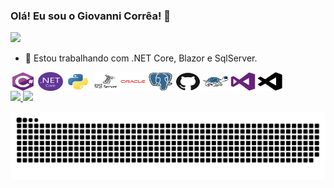 ### Olá! Eu sou o Giovanni Corrêa! 👋 
<a href="https://www.linkedin.com/in/giovanni-ramos-corr%C3%AAa-96341a90" target="_blank"><img src="https://img.shields.io/badge/-Perfil no LinkedIn-%230077B5?style=for-the-badge&logo=linkedin&logoColor=white" target="_blank"></a> 


- 🔭 Estou trabalhando com .NET Core, Blazor e SqlServer.
  


<!--
<a href="https://instagram.com/giovannircorrea" target="_blank"><img src="https://img.shields.io/badge/-%23E4405F?style=for-the-badge&logo=instagram&logoColor=white" target="_blank"></a>
<a href = "mailto:giovanniramoscorrea@gmail.com"><img src="https://img.shields.io/badge/-%23333?style=for-the-badge&logo=gmail&logoColor=white" target="_blank"></a>
-->
 
 <div style="display: inline_block;">
  <img align="center" alt="GIO--Csharp" height="30" width="40" src="https://raw.githubusercontent.com/devicons/devicon/master/icons/csharp/csharp-original.svg">
  <img align="center" alt="GIO--NetCore" height="30" width="40" src="https://raw.githubusercontent.com/devicons/devicon/master/icons/dotnetcore/dotnetcore-original.svg">
  <img align="center" alt="GIO--Python" height="30" width="40" src="https://raw.githubusercontent.com/devicons/devicon/master/icons/python/python-original.svg">
 
  <img align="center" alt="GIO--Sqlserver" height="30" width="40"       src="https://raw.githubusercontent.com/devicons/devicon/master/icons/microsoftsqlserver/microsoftsqlserver-plain-wordmark.svg">
  <img align="center" alt="GIO--Oracle" height="30" width="40" src="https://raw.githubusercontent.com/devicons/devicon/master/icons/oracle/oracle-original.svg">
  <img align="center" alt="GIO--Postgres" height="30" width="40" src="https://raw.githubusercontent.com/devicons/devicon/master/icons/postgresql/postgresql-original.svg">

  <img align="center" alt="GIO--Github" height="30" width="40" src="https://raw.githubusercontent.com/devicons/devicon/master/icons/github/github-original.svg">
   <img align="center" alt="GIO--Tortoise" height="30" width="40" src="https://raw.githubusercontent.com/devicons/devicon/master/icons/tortoisegit/tortoisegit-original.svg">
   <!--<img align="center" alt="GIO--Jenkins" height="30" width="40" src="https://raw.githubusercontent.com/devicons/devicon/master/icons/jenkins/jenkins-original.svg">-->
 <img align="center" alt="GIO-Visualstudio" height="30" width="40" src="https://raw.githubusercontent.com/devicons/devicon/master/icons/visualstudio/visualstudio-plain.svg">
  <img align="center" alt="GIO-vscode" height="30" width="40" src="https://raw.githubusercontent.com/devicons/devicon/master/icons/vscode/vscode-plain.svg">

  <!-- <img align="center" alt="GIO--Js" height="30" width="40" src="https://raw.githubusercontent.com/devicons/devicon/master/icons/javascript/javascript-plain.svg">
  <img align="center" alt="GIO--HTML" height="30" width="40" src="https://raw.githubusercontent.com/devicons/devicon/master/icons/html5/html5-original.svg">
  <img align="center" alt="GIO--CSS" height="30" width="40" src="https://raw.githubusercontent.com/devicons/devicon/master/icons/css3/css3-original.svg">
  <img align="center" alt="GIO--Bootstrap" height="30" width="40" src="https://raw.githubusercontent.com/devicons/devicon/master/icons/bootstrap/bootstrap-plain.svg">
  <img align="center" alt="GIO--Jquery" height="30" width="40" src="https://raw.githubusercontent.com/devicons/devicon/master/icons/jquery/jquery-original-wordmark.svg">
  -->
</div>


<div>
  <a href="https://github.com/giovannircorrea">
  <img height="160em" src="https://github-readme-stats.vercel.app/api?username=giovannircorrea&show_icons=true&theme=&include_all_commits=true&count_private=true"/>
  <img height="160em" src="https://github-readme-stats.vercel.app/api/top-langs/?username=giovannircorrea&layout=compact&langs_count=10&theme="/>

</div>
 
  
![Snake animation](https://github.com/giovannircorrea/giovannircorrea/blob/output/github-contribution-grid-snake.svg)

